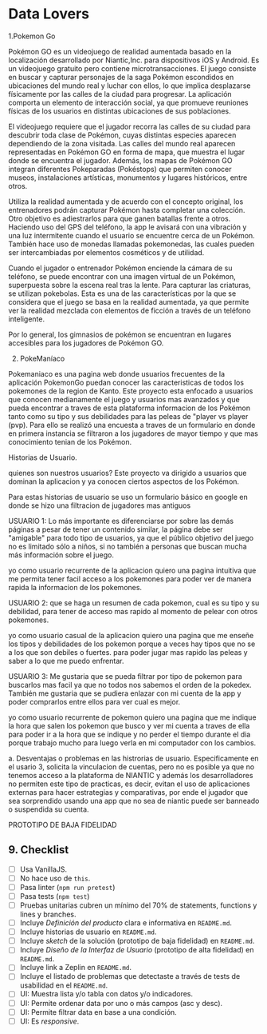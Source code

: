 # Data Lovers

1.Pokemon Go

Pokémon GO es un videojuego de realidad aumentada basado en la localización desarrollado por Niantic,Inc.​ para dispositivos iOS y Android. Es un videojuego gratuito pero contiene microtransacciones.​ El juego consiste en buscar y capturar personajes de la saga Pokémon escondidos en ubicaciones del mundo real y luchar con ellos, lo que implica desplazarse físicamente por las calles de la ciudad para progresar. La aplicación comporta un elemento de interacción social, ya que promueve reuniones físicas de los usuarios en distintas ubicaciones de sus poblaciones.


El videojuego requiere que el jugador recorra las calles de su ciudad para descubrir toda clase de Pokémon, cuyas distintas especies aparecen dependiendo de la zona visitada. Las calles del mundo real aparecen representadas en Pokémon GO en forma de mapa, que muestra el lugar donde se encuentra el jugador. Además, los mapas de Pokémon GO integran diferentes Pokeparadas (Pokéstops) que permiten conocer museos, instalaciones artísticas, monumentos y lugares históricos, entre otros.

Utiliza la realidad aumentada y de acuerdo con el concepto original, los entrenadores podrán capturar Pokémon hasta completar una colección. Otro objetivo es adiestrarlos para que ganen batallas frente a otros. Haciendo uso del GPS del teléfono, la app le avisará con una vibración y una luz intermitente cuando el usuario se encuentre cerca de un Pokémon. También hace uso de monedas llamadas pokemonedas, las cuales pueden ser intercambiadas por elementos cosméticos y de utilidad.

Cuando el jugador o entrenador Pokémon enciende la cámara de su teléfono, se puede encontrar con una imagen virtual de un Pokémon, superpuesta sobre la escena real tras la lente. Para capturar las criaturas, se utilizan pokebolas. Esta es una de las características por la que se considera que el juego se basa en la realidad aumentada, ya que permite ver la realidad mezclada con elementos de ficción a través de un teléfono inteligente.

Por lo general, los gimnasios de pokémon se encuentran en lugares accesibles para los jugadores de Pokémon GO.

2. PokeManíaco

Pokemaniaco es una pagina web donde usuarios frecuentes de la aplicación PokemonGo puedan conocer las caracteristicas de todos los pokemones de la region de Kanto.
Este proyecto esta enfocado a usuarios que conocen medianamente el juego y usuarios mas avanzados y que pueda encontrar a traves de esta plataforma informacion de los Pokémon tanto como su tipo y sus debilidades para las peleas de "player vs player (pvp). Para ello se realizó una encuesta a traves de un formulario en donde en primera instancia se filtraron a los jugadores de mayor tiempo y que mas conocimiento tenian de los Pokémon.


Historias de Usuario.

quienes son nuestros usuarios?
Este proyecto va dirigido a usuarios que dominan la aplicacion y ya conocen ciertos aspectos de los Pokémon.

Para estas historias de usuario se uso un formulario básico en google en donde se hizo una filtracion de jugadores mas antiguos

USUARIO 1: Lo más importante es diferenciarse por sobre las demás páginas a pesar de tener un contenido similar, la página debe ser "amigable" para todo tipo de usuarios, ya que el público objetivo del juego no es limitado sólo a niños, si no también a personas que buscan mucha más información sobre el juego.

yo como usuario recurrente de la aplicacion
quiero una pagina intuitiva que me permita tener facil acceso a los pokemones
para poder ver de manera rapida la informacion de los pokemones.



USUARIO 2: que se haga un resumen de cada pokemon, cual es su tipo y su debilidad, para tener de acceso mas rapido al momento de pelear con otros pokemones.

yo como usuario casual de la aplicacion
quiero una pagina que me enseñe los tipos y debilidades de los pokemon porque a veces hay tipos que no se a los que son debiles o fuertes.
para poder jugar mas rapido las peleas y saber a lo que me puedo enfrentar.


USUARIO 3: Me gustaria que se pueda filtrar por tipo de pokemon para buscarlos mas facil ya que no todos nos sabemos el orden de la pokedex. También me gustaria que se pudiera enlazar con mi cuenta de la app y poder comprarlos entre ellos para ver cual es mejor. 

yo como usuario recurrente de pokemon
quiero una pagina que me indique la hora que salen los pokemon que busco y ver mi cuenta a traves de ella
para poder ir a la hora que se indique y no perder el tiempo durante el dia porque trabajo mucho para luego verla en mi computador con los cambios.

 a. Desventajas o problemas en las histrorias de usuario.
	Especificamente en el usario 3, solicita la vinculacion de cuentas, pero no es posible ya que no tenemos acceso a la plataforma de NIANTIC y además los desarrolladores no permiten este tipo de practicas, es decir, evitan el uso de aplicaciones externas para hacer estrategias y comparativas, por ende el jugador que sea sorprendido usando una app que no sea de niantic puede ser banneado o suspendida su cuenta. 


PROTOTIPO DE BAJA FIDELIDAD



## 9. Checklist

* [ ] Usa VanillaJS.
* [ ] No hace uso de `this`.
* [ ] Pasa linter (`npm run pretest`)
* [ ] Pasa tests (`npm test`)
* [ ] Pruebas unitarias cubren un mínimo del 70% de statements, functions y
  lines y branches.
* [ ] Incluye _Definición del producto_ clara e informativa en `README.md`.
* [ ] Incluye historias de usuario en `README.md`.
* [ ] Incluye _sketch_ de la solución (prototipo de baja fidelidad) en
  `README.md`.
* [ ] Incluye _Diseño de la Interfaz de Usuario_ (prototipo de alta fidelidad)
  en `README.md`.
* [ ] Incluye link a Zeplin en `README.md`.
* [ ] Incluye el listado de problemas que detectaste a través de tests de
  usabilidad en el `README.md`.
* [ ] UI: Muestra lista y/o tabla con datos y/o indicadores.
* [ ] UI: Permite ordenar data por uno o más campos (asc y desc).
* [ ] UI: Permite filtrar data en base a una condición.
* [ ] UI: Es _responsive_.
